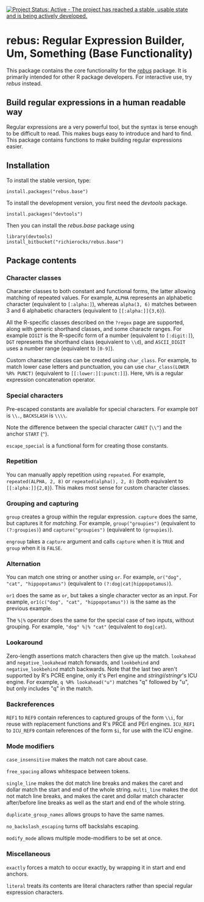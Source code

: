 [![Project Status: Active - The project has reached a stable, usable state and is being actively developed.](http://www.repostatus.org/badges/0.1.0/active.svg)](http://www.repostatus.org/#active)

# rebus: Regular Expression Builder, Um, Something (Base Functionality)

This package contains the core functionality for the [*rebus*](https://github.com/richierocks/rebus) package.  It is primarily intended for other R package developers.  For interactive use, try *rebus* instead.

## Build regular expressions in a human readable way

Regular expressions are a very powerful tool, but the syntax is terse enough
to be difficult to read.  This makes bugs easy to introduce and hard to
find.  This package contains functions to make building regular expressions
easier.

## Installation

To install the stable version, type:

```{r}
install.packages("rebus.base")
```

To install the development version, you first need the *devtools* package.

```{r}
install.packages("devtools")
```

Then you can install the *rebus.base* package using

```{r}
library(devtools)
install_bitbucket("richierocks/rebus.base")
```

## Package contents

### Character classes

Character classes to both constant and functional forms, the latter allowing matching of repeated values.  For example, `ALPHA` represents an alphabetic character (equivalent to `[:alpha:]`), whereas `alpha(3, 6)` matches between 3 and 6 alphabetic characters (equivalent to `[[:alpha:]]{3,6}`).

All the R-specific classes described on the `?regex` page are supported, along with generic shorthand classes, and some characte ranges. For example `DIGIT` is the R-specifc form of a number (equivalent to `[:digit:]`), `DGT` represents the shorthand class (equivalent to `\\d`), and `ASCII_DIGIT` uses a number range (equivalent to `[0-9]`).

Custom character classes can be created using `char_class`.  For example, to match lower case letters and punctuation, you can use `char_class(LOWER %R% PUNCT)` (equivalent to `[[:lower:][:punct:]]`).  Here, `%R%` is a regular expression concatenation operator.

### Special characters

Pre-escaped constants are available for special characters.  For example `DOT` is `\\.`, `BACKSLASH` is `\\\\`.

Note the difference between the special character `CARET` (`\\^`) and the anchor `START` (`^`).

`escape_special` is a functional form for creating those constants.

### Repetition

You can manually apply repetition using `repeated`.  For example, `repeated(ALPHA, 2, 8)` or `repeated(alpha(), 2, 8)` (both equivalent to `[[:alpha:]]{2,8}`).  This makes most sense for custom character classes.

### Grouping and capturing

`group` creates a group within the regular expression.  `capture` does the same, but captures it for *matching*.  For example, `group("groupies")` (equivalent to `(?:groupies)`) and `capture("groupies")` (equivalent to `(groupies)`).

`engroup` takes a `capture` argument and calls `capture` when it is `TRUE` and `group` when it is `FALSE`.

### Alternation

You can match one string or another using `or`.  For example, `or("dog", "cat", "hippopotamus")` (equivalent to `(?:dog|cat|hippopotamus)`).

`or1` does the same as `or`, but takes a single character vector as an input.  For example, `or1(c("dog", "cat", "hippopotamus"))` is the same as the previous example.

The `%|%` operator does the same for the special case of two inputs, without grouping. For example, `"dog" %|% "cat"` (equivalent to `dog|cat`).

### Lookaround

Zero-length assertions match characters then give up the match.  `lookahead` and `negative_lookahead` match forwards, and `lookbehind` and `negative_lookbehind` match backwards.  Note that the last two aren't supported by R's PCRE engine, only it's Perl engine and *stringi*/*stringr*'s ICU engine.  For example, `q %R% lookahead("u")` matches "q" followed by "u", but only includes "q" in the match.

### Backreferences

`REF1` to `REF9` contain references to captured groups of the form `\\i`, for reuse with replacement functions and R's PRCE and PErl engines.  `ICU_REF1` to `ICU_REF9` contain references of the form `$i`, for use with the ICU engine.

### Mode modifiers

`case_insensitive` makes the match not care about case.

`free_spacing` allows whitespace between tokens.

`single_line` makes the dot match line breaks and makes the caret and dollar match the start and end of the whole string.  `multi_line` makes the dot not match line breaks, and makes the caret and dollar match character after/before line breaks as well as the start and end of the whole string.

`duplicate_group_names` allows groups to have the same names.

`no_backslash_escaping` turns off backslahs escaping.

`modify_mode` allows multiple mode-modifiers to be set at once.

### Miscellaneous

`exactly` forces a match to occur exactly, by wrapping it in start and end anchors.

`literal` treats its contents are literal characters rather than special regular expression characters.

